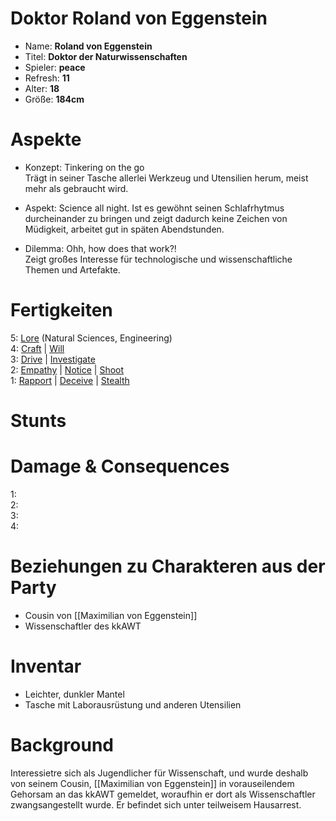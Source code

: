 # Doktor Roland von Eggenstein

* Name: **Roland von Eggenstein**
* Titel: **Doktor der Naturwissenschaften**
* Spieler: **peace**
* Refresh: **11**
* Alter: **18**
* Größe: **184cm**

# Aspekte

* Konzept: Tinkering on the go  
Trägt in seiner Tasche allerlei Werkzeug und Utensilien herum, meist mehr als gebraucht wird.

* Aspekt: Science all night. 
Ist es gewöhnt seinen Schlafrhytmus durcheinander zu bringen und zeigt dadurch keine Zeichen von Müdigkeit, arbeitet gut in späten Abendstunden.

* Dilemma: Ohh, how does that work?!  
Zeigt großes Interesse für technologische und wissenschaftliche Themen und Artefakte.

# Fertigkeiten

5: [Lore][skills_lore] (Natural Sciences, Engineering)  
4: [Craft][skills_craft] | [Will][skills_will]  
3: [Drive][skills_drive] | [Investigate][skills_investigate]  
2: [Empathy][skills_empathy] | [Notice][skills_notice] | [Shoot][skills_shoot]  
1: [Rapport][skills_rapport] | [Deceive][skills_deceive] | [Stealth][skills_stealth]  

# Stunts

# Damage & Consequences

1:  
2:  
3:   
4: 

# Beziehungen zu Charakteren aus der Party

* Cousin von [[Maximilian von Eggenstein]]
* Wissenschaftler des kkAWT

# Inventar

* Leichter, dunkler Mantel
* Tasche mit Laborausrüstung und anderen Utensilien

# Background

Interessietre sich als Jugendlicher für Wissenschaft, und wurde deshalb von seinem Cousin, [[Maximilian von Eggenstein]] in vorauseilendem Gehorsam an das kkAWT gemeldet, woraufhin er dort als Wissenschaftler zwangsangestellt wurde. Er befindet sich unter teilweisem Hausarrest.

[skills_fight]: http://fate-srd.com/fate-core/Fight
[skills_shoot]: http://fate-srd.com/fate-core/Shoot
[skills_physique]: http://fate-srd.com/fate-core/Physique
[skills_notice]: http://fate-srd.com/fate-core/Notice
[skills_resources]: http://fate-srd.com/fate-core/Resources
[skills_athletics]: http://fate-srd.com/fate-core/Athletics
[skills_drive]: http://fate-srd.com/fate-core/Drive
[skills_will]: http://fate-srd.com/fate-core/Will
[skills_contacts]: http://fate-srd.com/fate-core/Contacts
[skills_stealth]: http://fate-srd.com/fate-core/Stealth
[skills_lore]: http://fate-srd.com/fate-core/Lore
[skills_craft]: http://fate-srd.com/fate-core/Craft
[skills_investigate]: https://fate-srd.com/fate-core/investigate
[skills_empathy]: https://fate-srd.com/fate-core/empathy
[skills_rapport]: https://fate-srd.com/fate-core/rapport
[skills_deceive]: https://fate-srd.com/fate-core/deceive